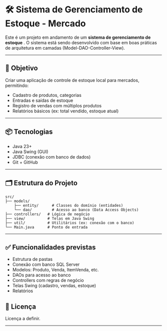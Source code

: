 # 🛠️ Sistema de Gerenciamento de Estoque - Mercado

Este é um projeto em andamento de um **sistema de gerenciamento de estoque** . O sistema está sendo desenvolvido com base em boas práticas de arquitetura em camadas (Model-DAO-Controller-View).

---

## 🎯 Objetivo

Criar uma aplicação de controle de estoque local para mercados, permitindo:

- Cadastro de produtos, categorias
- Entradas e saídas de estoque
- Registro de vendas com múltiplos produtos
- Relatórios básicos (ex: total vendido, estoque atual)

---

## 📦 Tecnologias

- Java 23+
- Java Swing (GUI)
- JDBC (conexão com banco de dados)
- Git + GitHub

---

## 🗂️ Estrutura do Projeto

```plaintext
src/
├── models/        
    ├── entity/      # Classes do domínio (entidades)
    └── dao/         # Acesso ao banco (Data Access Objects)
├── controllers/   # Lógica de negócio
├── view/          # Telas em Java Swing
├── util/          # Utilitários (ex: conexão com o banco)
└── Main.java      # Ponto de entrada
```
---

## ✅ Funcionalidades previstas

- Estrutura de pastas
- Conexão com banco SQL Server
- Modelos: Produto, Venda, ItemVenda, etc.
- DAOs para acesso ao banco
- Controllers com regras de negócio
- Telas Swing (cadastro, vendas, estoque)
- Relatórios

## 📄 Licença

Licença a definir.

---


